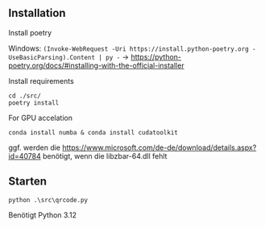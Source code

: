 ## Installation

Install poetry

Windows:
`(Invoke-WebRequest -Uri https://install.python-poetry.org -UseBasicParsing).Content | py -`
-> https://python-poetry.org/docs/#installing-with-the-official-installer

Install requirements

```
cd ./src/
poetry install
```

For GPU accelation

```
conda install numba & conda install cudatoolkit
```

ggf. werden die https://www.microsoft.com/de-de/download/details.aspx?id=40784 benötigt, wenn die libzbar-64.dll fehlt

## Starten

```
python .\src\qrcode.py
```

Benötigt Python 3.12
